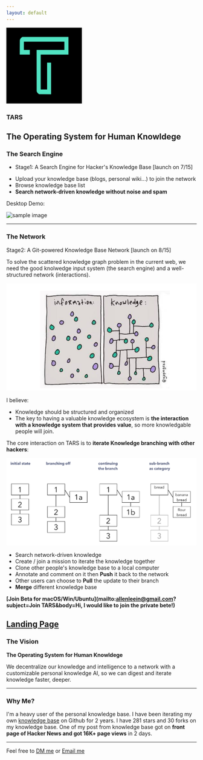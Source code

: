 ```yaml
---
layout: default
---
```


<img src="images/icon.png" alt="sample image" width="200" height="200">


### TARS

## The Operating System for Human Knowldege

### The Search Engine

<ul class="fa-ul">
  <li><i class="fa-li fa fa-spinner fa-spin"></i>Stage1: A Search Engine for Hacker's Knowledge Base  [launch on 7/15]
</li>
</ul>


- Upload your knowledge base (blogs, personal wiki...) to join the network
- Browse knowledge base list
- **Search network-driven knowledge without noise and spam**


Desktop Demo:


<img src="images/search.gif" alt="sample image" width="600" height="350">


---

### The Network

Stage2: A Git-powered Knowledge Base Network  [launch on 8/15]

To solve the scattered knowledge graph problem in the current web, we need the good knolwedge input system (the search engine) and a well-structured network (interactions).

<img src="images/infovknowledge.png" alt="sample image">


I believe:

- Knowledge should be structured and organized
- The key to having a valuable knowledge ecosystem is **the interaction with a knowledge system that provides value**, so more knowledgable people will join.

The core interaction on TARS is to **iterate Knowledge branching with other hackers**:

<img src="images/folgezettel.png" alt="sample image">

- Search network-driven knowledge
- Create / join a mission to iterate the knowledge together
- Clone other people's knowledge base to a local computer
- Annotate and comment on it then **Push** it back to the network
- Other users can choose to **Pull** the update to their branch
- **Merge** different knowledge base

**[Join Beta for macOS/Win/Ubuntu](mailto:allenleein@gmail.com?subject=Join TARS&body=Hi, I would like to join the private bete!)**

**[Landing Page](https://tarsbase.github.io/cause/)**
---

### The Vision

**The Operating System for Human Knowldege**

We decentralize our knowledge and intelligence to a network with a customizable personal knowledge AI, so we can digest and iterate knowledge faster, deeper.

---

### Why Me?

I'm a heavy user of the personal knowledge base. I have been iterating my own [knowledge base](https://github.com/allenleein/knowledge-base) on Github for 2 years. I have 281 stars and 30 forks on my knowledge base. One of my post from knowledge base got on **front page of Hacker News and got 16K+ page views** in 2 days.

---

Feel free to [DM me](https://twitter.com/allenleein) or [Email me](mailto:allenleein@gmail.com)












